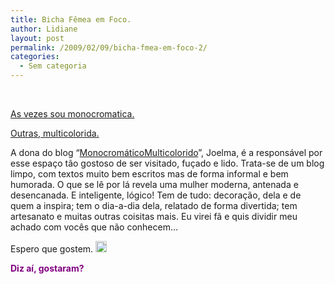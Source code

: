 ```yaml
---
title: Bicha Fêmea em Foco.
author: Lidiane
layout: post
permalink: /2009/02/09/bicha-fmea-em-foco-2/
categories:
  - Sem categoria
---
```

 

<a href="http://monomulti.blogspot.com/" target="_blank" rel="noopener noreferrer">As vezes sou monocromatica.</a>
  
<a href="http://monomulti.blogspot.com/" target="_blank" rel="noopener noreferrer">Outras, multicolorida.</a>

A dona do blog “<a href="http://monomulti.blogspot.com/" target="_blank" rel="noopener noreferrer">MonocromáticoMulticolorido</a>”, Joelma, é a responsável por esse espaço tão gostoso de ser visitado, fuçado e lido. Trata-se de um blog limpo, com textos muito bem escritos mas de forma informal e bem humorada. O que se lê por lá revela uma mulher moderna, antenada e desencanada. E inteligente, lógico! Tem de tudo: decoração, dela e de quem a inspira; tem o dia-a-dia dela, relatado de forma divertida; tem artesanato e muitas outras coisitas mais. Eu virei fã e quis dividir meu achado com vocês que não conhecem…

Espero que gostem. [<img style="display: inline;" title="clip_image001" src="https://www.trololodemulher.com.br/2009/02/clip-image001-thumb9.gif" alt="clip_image001" width="18" height="18" />](https://www.trololodemulher.com.br/2009/02/clip-image00117.gif)

**<span style="color: #800080;">Diz aí, gostaram?</span>**